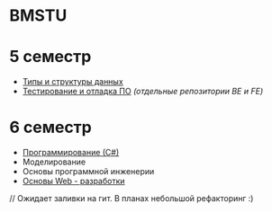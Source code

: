 # BMSTU

# 5 семестр
* [Типы и структуры данных](/tasd)
* [Тестирование и отладка ПО](https://github.com/ImpudentPenguin/antAlgorithm) *(отдельные репозитории BE и FE)*

# 6 семестр
* [Программирование (С#)](/programming_c_sharp)
* Моделирование
* Основы программной инженерии
* [Основы Web - разработки](/web)

// Ожидает заливки на гит. В планах небольшой рефакторинг :)
